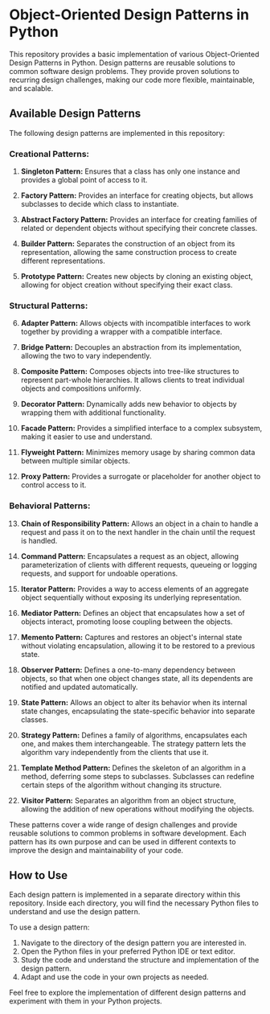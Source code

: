 # Object-Oriented Design Patterns in Python

This repository provides a basic implementation of various Object-Oriented Design Patterns in Python. Design patterns are reusable solutions to common software design problems. They provide proven solutions to recurring design challenges, making our code more flexible, maintainable, and scalable.

## Available Design Patterns

The following design patterns are implemented in this repository:

### Creational Patterns:

1. **Singleton Pattern:** Ensures that a class has only one instance and provides a global point of access to it.

2. **Factory Pattern:** Provides an interface for creating objects, but allows subclasses to decide which class to instantiate.

3. **Abstract Factory Pattern:** Provides an interface for creating families of related or dependent objects without specifying their concrete classes.

4. **Builder Pattern:** Separates the construction of an object from its representation, allowing the same construction process to create different representations.

5. **Prototype Pattern:** Creates new objects by cloning an existing object, allowing for object creation without specifying their exact class.

### Structural Patterns:

6. **Adapter Pattern:** Allows objects with incompatible interfaces to work together by providing a wrapper with a compatible interface.

7. **Bridge Pattern:** Decouples an abstraction from its implementation, allowing the two to vary independently.

8. **Composite Pattern:** Composes objects into tree-like structures to represent part-whole hierarchies. It allows clients to treat individual objects and compositions uniformly.

9. **Decorator Pattern:** Dynamically adds new behavior to objects by wrapping them with additional functionality.

10. **Facade Pattern:** Provides a simplified interface to a complex subsystem, making it easier to use and understand.

11. **Flyweight Pattern:** Minimizes memory usage by sharing common data between multiple similar objects.

12. **Proxy Pattern:** Provides a surrogate or placeholder for another object to control access to it.


### Behavioral Patterns:

13. **Chain of Responsibility Pattern:** Allows an object in a chain to handle a request and pass it on to the next handler in the chain until the request is handled.

14. **Command Pattern:** Encapsulates a request as an object, allowing parameterization of clients with different requests, queueing or logging requests, and support for undoable operations.

15. **Iterator Pattern:** Provides a way to access elements of an aggregate object sequentially without exposing its underlying representation.

16. **Mediator Pattern:** Defines an object that encapsulates how a set of objects interact, promoting loose coupling between the objects.

17. **Memento Pattern:** Captures and restores an object's internal state without violating encapsulation, allowing it to be restored to a previous state.

18. **Observer Pattern:** Defines a one-to-many dependency between objects, so that when one object changes state, all its dependents are notified and updated automatically.

19. **State Pattern:** Allows an object to alter its behavior when its internal state changes, encapsulating the state-specific behavior into separate classes.

20. **Strategy Pattern:** Defines a family of algorithms, encapsulates each one, and makes them interchangeable. The strategy pattern lets the algorithm vary independently from the clients that use it.

21. **Template Method Pattern:** Defines the skeleton of an algorithm in a method, deferring some steps to subclasses. Subclasses can redefine certain steps of the algorithm without changing its structure.

22. **Visitor Pattern:** Separates an algorithm from an object structure, allowing the addition of new operations without modifying the objects.

These patterns cover a wide range of design challenges and provide reusable solutions to common problems in software development. Each pattern has its own purpose and can be used in different contexts to improve the design and maintainability of your code.

## How to Use

Each design pattern is implemented in a separate directory within this repository. Inside each directory, you will find the necessary Python files to understand and use the design pattern.

To use a design pattern:

1. Navigate to the directory of the design pattern you are interested in.
2. Open the Python files in your preferred Python IDE or text editor.
3. Study the code and understand the structure and implementation of the design pattern.
4. Adapt and use the code in your own projects as needed.

Feel free to explore the implementation of different design patterns and experiment with them in your Python projects.